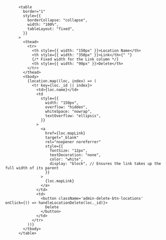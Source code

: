           <table
            border="1"
            style={{
              borderCollapse: "collapse",
              width: "100%",
              tableLayout: "fixed",
            }}
          >
            <thead>
              <tr>
                <th style={{ width: "150px" }}>Location Name</th>
                <th style={{ width: "350px" }}>Link</th>{" "}
                {/* Fixed width for the Link column */}
                <th style={{ width: "90px" }}>Delete</th>
              </tr>
            </thead>
            <tbody>
              {location.map((loc, index) => (
                <tr key={loc._id || index}>
                  <td>{loc.name}</td>
                  <td
                    style={{
                      width: "150px",
                      overflow: "hidden",
                      whiteSpace: "nowrap",
                      textOverflow: "ellipsis",
                    }}
                  >
                    <a
                      href={loc.mapLink}
                      target="_blank"
                      rel="noopener noreferrer"
                      style={{
                        fontSize: "12px",
                        textDecoration: "none",
                        color: "white",
                        display: "block", // Ensures the link takes up the full width of its parent
                      }}
                    >
                      {loc.mapLink}
                    </a>
                  </td>
                  <td>
                    <button className='admin-delete-btn-locations' onClick={() => handleLocationDelete(loc._id)}>
                      Delete
                    </button>
                  </td>
                </tr>
              ))}
            </tbody>
          </table>